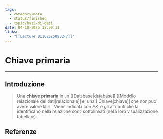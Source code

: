```yaml
---
tags:
  - category/note
  - status/finished
  - topic/basi-di-dati
date: 04-10-2025 18:00:11
links:
  - "[[Lecture 01102025093247]]"
---
```

# Chiave primaria
---
## Introduzione
> Una **chiave primaria** in un [[Database|database]] [[Modello relazionale dei dati|relazionale]] e' una [[Chiave|chiave]] che non puo' avere valore `NULL`. Viene indicata con $PK$, e gli attributi che la identificano nella relazione sono sottolineati (nella loro visualizzazione tabellare).

## Referenze